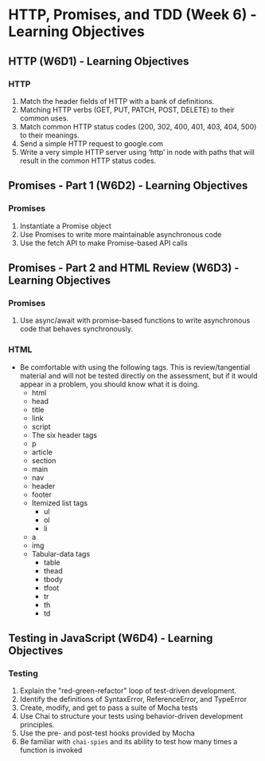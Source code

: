 # HTTP, Promises, and TDD (Week 6) - Learning Objectives

## HTTP (W6D1) - Learning Objectives

### HTTP

1. Match the header fields of HTTP with a bank of definitions.
2. Matching HTTP verbs (GET, PUT, PATCH, POST, DELETE) to their common uses.
3. Match common HTTP status codes (200, 302, 400, 401, 403, 404, 500) to their meanings.
4. Send a simple HTTP request to google.com
5. Write a very simple HTTP server using ‘http’ in node with paths that will result in the common HTTP status codes.

## Promises - Part 1 (W6D2) - Learning Objectives

### Promises

1. Instantiate a Promise object
2. Use Promises to write more maintainable asynchronous code
3. Use the fetch API to make Promise-based API calls

## Promises - Part 2 and HTML Review (W6D3) - Learning Objectives

### Promises

1. Use async/await with promise-based functions to write asynchronous code that behaves synchronously.

### HTML

- Be comfortable with using the following tags. This is review/tangential material and will not be tested directly on the assessment, but if it would appear in a problem, you should know what it is doing.
  - html
  - head
  - title
  - link
  - script
  - The six header tags
  - p
  - article
  - section
  - main
  - nav
  - header
  - footer
  - Itemized list tags
    - ul
    - ol
    - li
  - a
  - img
  - Tabular-data tags
    - table
    - thead
    - tbody
    - tfoot
    - tr
    - th
    - td

## Testing in JavaScript (W6D4) - Learning Objectives

### Testing

1. Explain the "red-green-refactor" loop of test-driven development.
2. Identify the definitions of SyntaxError, ReferenceError, and TypeError
3. Create, modify, and get to pass a suite of Mocha tests
4. Use Chai to structure your tests using behavior-driven development principles.
5. Use the pre- and post-test hooks provided by Mocha
6. Be familiar with `chai-spies` and its ability to test how many times a function is invoked
